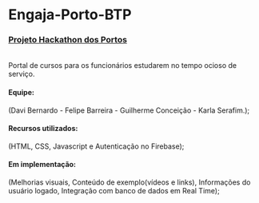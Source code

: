 # Engaja-Porto-BTP

<a href="https://davidtheblane.github.io/Engaja-Porto-BTP/"><h3>Projeto Hackathon dos Portos</h3></a>
<br>
Portal de cursos para os funcionários estudarem no tempo ocioso de serviço.
<br>
<h4>Equipe:</h4>
(Davi Bernardo -
Felipe Barreira -
Guilherme Conceição -
Karla Serafim.);
<br>
<h4>Recursos utilizados:</h4>
(HTML, CSS, Javascript e Autenticação no Firebase);
<br>
<h4>Em implementação:</h4>
(Melhorias visuais, 
Conteúdo de exemplo(vídeos e links), 
Informações do usuário logado, 
Integração com banco de dados em Real Time);
